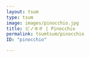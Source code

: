 ```yaml
---
layout: tsum
type: tsum
image: images/pinocchio.jpg
title: ピノキオ | Pinocchio
permalink: tsumtsum/pinocchio
ID: "pinocchio"

---
```


